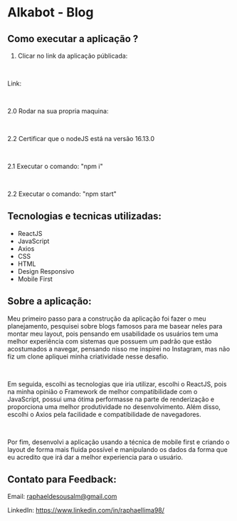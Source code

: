 # Alkabot - Blog

## Como executar a aplicação ?

1. Clicar no link da aplicação públicada:

<br>

Link:

<br>

2.0 Rodar na sua propria maquina:

<br>

2.2 Certificar que o nodeJS está na versão 16.13.0

<br>

2.1 Executar o comando: "npm i"

<br>

2.2 Executar o comando: "npm start"

## Tecnologias e tecnicas utilizadas:

<ul>

<li>ReactJS</li>

  <li>JavaScript</li>

  <li>Axios</li>

  <li>CSS</li>

  <li>HTML</li>

  <li>Design Responsivo</li>

  <li>Mobile First</li>

</ul>

## Sobre a aplicação:

Meu primeiro passo para a construção da aplicação foi fazer o meu planejamento, pesquisei sobre blogs famosos para me basear neles para montar meu layout, pois pensando em usabilidade os usuários tem uma melhor experiência com sistemas que possuem um padrão que estão acostumados a navegar, pensando nisso me inspirei no Instagram, mas não fiz um clone apliquei minha criatividade nesse desafio.

 <br>

Em seguida, escolhi as tecnologias que iria utilizar, escolhi o ReactJS, pois na minha opinião o Framework de melhor compatibilidade com o JavaScript, possui uma ótima performasse na parte de renderização e proporciona uma melhor produtividade no desenvolvimento. Além disso, escolhi o Axios pela facilidade e compatibilidade de navegadores.

<br>

Por fim, desenvolvi a aplicação usando a técnica de mobile first e criando o layout de forma mais fluida possível e manipulando os dados da forma que eu acredito que irá dar a melhor experiencia para o usuário.

## Contato para Feedback:

Email: raphaeldesousalm@gmail.com <br>

LinkedIn: https://www.linkedin.com/in/raphaellima98/
